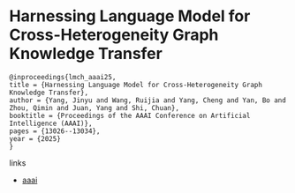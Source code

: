 # Harnessing Language Model for Cross-Heterogeneity Graph Knowledge Transfer

```
@inproceedings{lmch_aaai25,
title = {Harnessing Language Model for Cross-Heterogeneity Graph Knowledge Transfer},
author = {Yang, Jinyu and Wang, Ruijia and Yang, Cheng and Yan, Bo and Zhou, Qimin and Juan, Yang and Shi, Chuan},
booktitle = {Proceedings of the AAAI Conference on Artificial Intelligence (AAAI)},
pages = {13026--13034},
year = {2025}
}
```

links
- [aaai](https://ojs.aaai.org/index.php/AAAI/article/view/33421)
